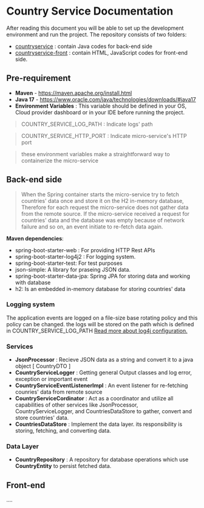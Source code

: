 

# Country Service Documentation
After reading this document you will be able to set up the development environment and run the project.
The repository consists of two folders:

 - [countryservice](https://github.com/omidda/countryservice/tree/main/countryservice "countryservice") : contain Java codes for back-end side
 - [countryservice-front](https://github.com/omidda/countryservice/tree/main/countryservice-front "countryservice-front") : contain HTML, JavaScript codes for front-end side.

## Pre-requirement 
- **Maven**   - https://maven.apache.org/install.html
- **Java 17** - https://www.oracle.com/java/technologies/downloads/#java17
- **Environment Variables** : This variable should be defined in your OS, Cloud provider dashboard or in your IDE before running the project. 
>COUNTRY_SERVICE_LOG_PATH : Indicate logs' path

>COUNTRY_SERVICE_HTTP_PORT : Indicate micro-service's HTTP port

>these environment variables make a straightforward way to containerize the micro-service

## Back-end side

>When the Spring container starts the micro-service try to fetch countries' data once and store it on the H2 in-memory database, Therefore for each request the micro-service does not gather data from the remote source. If the micro-service received a request for countries' data and the database was empty because of network failure and so on, an event initiate to re-fetch data again.

**Maven dependencies**:
 - spring-boot-starter-web : For providing HTTP Rest APIs
 - spring-boot-starter-log4j2 : For logging system. 
 - spring-boot-starter-test: For test purposes
 - json-simple: A library for praseing JSON data.
 - spring-boot-starter-data-jpa: Spring JPA for storing data and working with database
 - h2: Is an embedded in-memory database for storing countries' data

### Logging system
The application events are logged on a file-size base rotating policy and this policy can be changed. the logs will be stored on the path which is defined in COUNTRY_SERVICE_LOG_PATH  [Read more about log4j configuration.](https://logging.apache.org/log4j/2.x/manual/configuration.html) 

### Services
 - **JsonProcessor** : Recieve JSON data as a string and convert it to a java object [ CountryDTO ]
 - **CountryServiceLogger** : Getting general Output classes and log error, exception or important event
 - **CountryServiceEventListenerImpl** : An event listener for re-fetching counries' data from remote source
 - **CountryServiceCordinator** : Act as a coordinator and utilize all capabilities of other services like JsonProcessor, CountryServiceLogger, and CountriesDataStore to gather, convert and store countries' data.
 - **CountriesDataStore** : Implement the data layer. its responsibility is storing, fetching, and converting data.

 ### Data Layer
 - **CountryRepository** : A repository for database operations which use **CountryEntity** to persist fetched data.

## Front-end 
....
